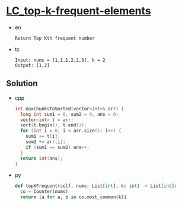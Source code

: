 # [LC_top-k-frequent-elements](https://leetcode.com/problems/top-k-frequent-elements)

* en

  ```en
  Return Top Kth frequent number
  ```

* tc

  ```tc
  Input: nums = [1,1,1,2,2,3], k = 2
  Output: [1,2]
  ```

## Solution

* cpp

  ```cpp
  int maxChunksToSorted(vector<int>& arr) {
    long int sum1 = 0, sum2 = 0, ans = 0;
    vector<int> t = arr;
    sort(t.begin(), t.end());
    for (int i = 0; i < arr.size(); i++) {
      sum1 += t[i];
      sum2 += arr[i];
      if (sum1 == sum2) ans++;
    }
    return int(ans);
  }
  ```

* py

  ```py
  def topKFrequent(self, nums: List[int], k: int) -> List[int]:
    co = Counter(nums)
    return [a for a, b in co.most_common(k)]
  ```
